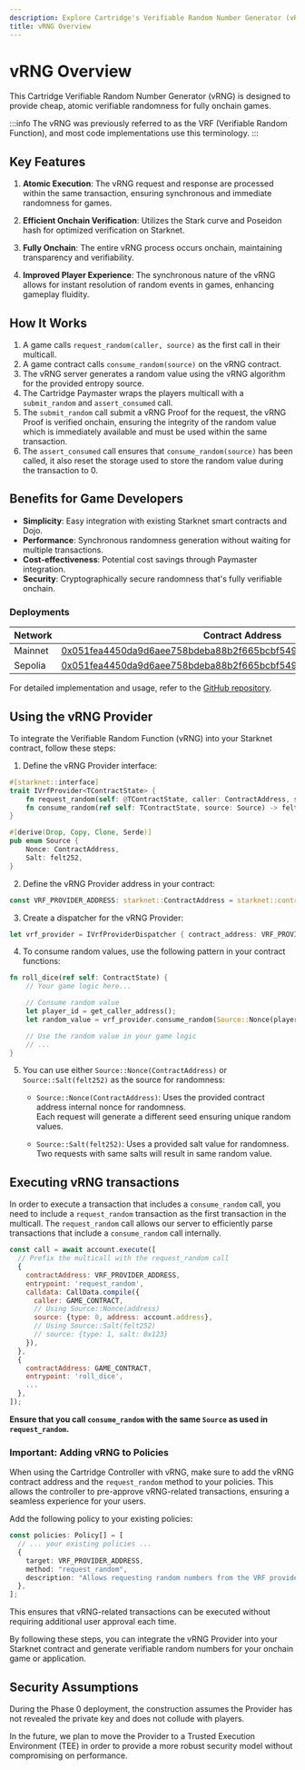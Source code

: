 ```yaml
---
description: Explore Cartridge's Verifiable Random Number Generator (vRNG), a system designed to provide cheap, atomic, and verifiable randomness for fully onchain games.
title: vRNG Overview
---
```


# vRNG Overview

This Cartridge Verifiable Random Number Generator (vRNG) is designed to provide cheap, atomic verifiable randomness for fully onchain games.

:::info
The vRNG was previously referred to as the VRF (Verifiable Random Function), and most code implementations use this terminology.
:::

## Key Features

1.  **Atomic Execution**: The vRNG request and response are processed within the same transaction, ensuring synchronous and immediate randomness for games.

2.  **Efficient Onchain Verification**: Utilizes the Stark curve and Poseidon hash for optimized verification on Starknet.

3.  **Fully Onchain**: The entire vRNG process occurs onchain, maintaining transparency and verifiability.

4.  **Improved Player Experience**: The synchronous nature of the vRNG allows for instant resolution of random events in games, enhancing gameplay fluidity.

## How It Works

1.  A game calls `request_random(caller, source)` as the first call in their multicall.
2.  A game contract calls `consume_random(source)` on the vRNG contract.
3.  The vRNG server generates a random value using the vRNG algorithm for the provided entropy source.
4.  The Cartridge Paymaster wraps the players multicall with a `submit_random` and `assert_consumed` call.
5.  The `submit_random` call submit a vRNG Proof for the request, the vRNG Proof is verified onchain, ensuring the integrity of the random value which is immediately available and must be used within the same transaction.
6.  The `assert_consumed` call ensures that `consume_random(source)` has been called, it also reset the storage used to store the random value during the transaction to 0.

## Benefits for Game Developers

-   **Simplicity**: Easy integration with existing Starknet smart contracts and Dojo.
-   **Performance**: Synchronous randomness generation without waiting for multiple transactions.
-   **Cost-effectiveness**: Potential cost savings through Paymaster integration.
-   **Security**: Cryptographically secure randomness that's fully verifiable onchain.

### Deployments

| Network | Contract Address                                                                                                                                                                 | Class Hash                                                                                                                                                                    |
| ------- | -------------------------------------------------------------------------------------------------------------------------------------------------------------------------------- | ----------------------------------------------------------------------------------------------------------------------------------------------------------------------------- |
| Mainnet | [0x051fea4450da9d6aee758bdeba88b2f665bcbf549d2c61421aa724e9ac0ced8f](https://voyager.online/contract/0x051fea4450da9d6aee758bdeba88b2f665bcbf549d2c61421aa724e9ac0ced8f) | [0x00be3edf412dd5982aa102524c0b8a0bcee584c5a627ed1db6a7c36922047257](https://voyager.online/class/0x00be3edf412dd5982aa102524c0b8a0bcee584c5a627ed1db6a7c36922047257)         |
| Sepolia | [0x051fea4450da9d6aee758bdeba88b2f665bcbf549d2c61421aa724e9ac0ced8f](https://sepolia.voyager.online/contract/0x051fea4450da9d6aee758bdeba88b2f665bcbf549d2c61421aa724e9ac0ced8f) | [0x00be3edf412dd5982aa102524c0b8a0bcee584c5a627ed1db6a7c36922047257](https://sepolia.voyager.online/class/0x00be3edf412dd5982aa102524c0b8a0bcee584c5a627ed1db6a7c36922047257) |

For detailed implementation and usage, refer to the [GitHub repository](https://github.com/cartridge-gg/vrf).

## Using the vRNG Provider

To integrate the Verifiable Random Function (vRNG) into your Starknet contract, follow these steps:

1.  Define the vRNG Provider interface:

```rust
#[starknet::interface]
trait IVrfProvider<TContractState> {
    fn request_random(self: @TContractState, caller: ContractAddress, source: Source);
    fn consume_random(ref self: TContractState, source: Source) -> felt252;
}

#[derive(Drop, Copy, Clone, Serde)]
pub enum Source {
    Nonce: ContractAddress,
    Salt: felt252,
}
```

2.  Define the vRNG Provider address in your contract:

```rust
const VRF_PROVIDER_ADDRESS: starknet::ContractAddress = starknet::contract_address_const::<0x123>();
```

3.  Create a dispatcher for the vRNG Provider:

```rust
let vrf_provider = IVrfProviderDispatcher { contract_address: VRF_PROVIDER_ADDRESS };
```

4.  To consume random values, use the following pattern in your contract functions:

```rust
fn roll_dice(ref self: ContractState) {
    // Your game logic here...

    // Consume random value
    let player_id = get_caller_address();
    let random_value = vrf_provider.consume_random(Source::Nonce(player_id));

    // Use the random value in your game logic
    // ...
}
```

5.  You can use either `Source::Nonce(ContractAddress)` or `Source::Salt(felt252)` as the source for randomness:

    -   `Source::Nonce(ContractAddress)`: Uses the provided contract address internal nonce for randomness. \
    Each request will generate a different seed ensuring unique random values.

    -   `Source::Salt(felt252)`: Uses a provided salt value for randomness. \
    Two requests with same salts will result in same random value.

## Executing vRNG transactions

In order to execute a transaction that includes a `consume_random` call, you need to include a `request_random` transaction as the first transaction in the multicall. The `request_random` call allows our server to efficiently parse transactions that include a `consume_random` call internally.

```js
const call = await account.execute([
  // Prefix the multicall with the request_random call
  {
    contractAddress: VRF_PROVIDER_ADDRESS,
    entrypoint: 'request_random',
    calldata: CallData.compile({
      caller: GAME_CONTRACT,
      // Using Source::Nonce(address)
      source: {type: 0, address: account.address},
      // Using Source::Salt(felt252)
      // source: {type: 1, salt: 0x123}
    }),
  },
  {
    contractAddress: GAME_CONTRACT,
    entrypoint: 'roll_dice',
    ...
  },
]);
```

**Ensure that you call `consume_random` with the same `Source` as used in `request_random`.**

### Important: Adding vRNG to Policies

When using the Cartridge Controller with vRNG, make sure to add the vRNG contract address and the `request_random` method to your policies. This allows the controller to pre-approve vRNG-related transactions, ensuring a seamless experience for your users.

Add the following policy to your existing policies:

```typescript
const policies: Policy[] = [
  // ... your existing policies ...
  {
    target: VRF_PROVIDER_ADDRESS,
    method: "request_random",
    description: "Allows requesting random numbers from the VRF provider",
  },
];
```

This ensures that vRNG-related transactions can be executed without requiring additional user approval each time.

By following these steps, you can integrate the vRNG Provider into your Starknet contract and generate verifiable random
numbers for your onchain game or application.

## Security Assumptions

During the Phase 0 deployment, the construction assumes the Provider has not revealed the private key and does not collude with players.

In the future, we plan to move the Provider to a Trusted Execution Environment (TEE) in order to provide a more robust security model without compromising on performance.
